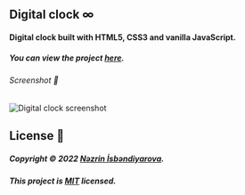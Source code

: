 ## Digital clock ∞

#### Digital clock built with HTML5, CSS3 and vanilla JavaScript.

##### You can view the project [here](https://isbendiyarovanezrin.github.io/DigitalClock "Click me!🙃").

###### Screenshot 📸

![Digital clock screenshot](https://i.postimg.cc/BZyRSd8c/dc.png)

## License 📝

##### Copyright © 2022 [Nəzrin İsbəndiyarova](https://github.com/isbendiyarovanezrin "Click me!😎").

##### This project is [MIT](https://github.com/isbendiyarovanezrin/DigitalClock/blob/master/LICENSE "Click me!🧐") licensed.
